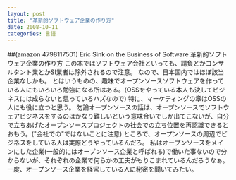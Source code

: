 ```yaml
---
layout: post
title: "革新的ソフトウェア企業の作り方"
date: 2008-10-11
categories: 言語
---
```

 ##(amazon 4798117501)  Eric Sink on the Business of Software 革新的ソフトウェア企業の作り方
この本ではソフトウェア会社といっても、請負とかコンサルタント業とかSI業者は除外されるので注意。
なので、日本国内ではほぼ該当企業なしかも。
とはいうものの、趣味でオープンソースソフトウェアを作っている人にもいろいろ勉強になる所はある。(OSSをやっている本人も決してビジネスには成らないと思っているハズなので)
特に、マーケティングの章はOSSの人にも役に立つと思う。
勿論オープンソースの話は、オープンソースでソフトウェアビジネスをするのはかなり難しいという意味合いでしか出てこないが、自分で立ちあげたオープンソースプロジェクトの社会での立ち位置を再認識できるとおもう。("会社での"ではないことに注意)
ところで、オープンソースの周辺でビジネスをしている人は実際どうやっているんだろ。
私はオープンソースをメインにした企業(一般的にはオープンソース企業と呼ばれる)で働いた事ないので分からないが、それぞれの企業で何らかの工夫がもりこまれているんだろうなぁ。
一度、オープンソース企業を経営している人に秘密を聞いてみたい。
